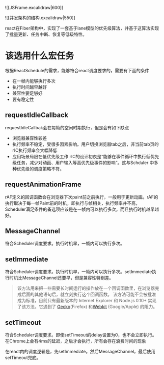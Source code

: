 ![[JSFrame.excalidraw|600]]


![[并发架构的结构.excalidraw|550]]

react在Fiber架构中，实现了一套基于lane模型的优先级算法，并基于这算法实现了批量更新、任务中断、恢复等低级特性。





# 该选用什么宏任务
根据ReactSchedule的需求，能够符合react调度要求的，需要有下面的条件
* 在一帧内能够执行多次
* 执行时间越早越好
* 兼容性要足够好
* 要有稳定性

##  requestIdleCallback
requestIdleCallbak会在每帧的空闲时期执行，但是会有如下缺点
* 浏览器兼容性较差
* 执行频率不稳定，受很多因素影响。用户切换浏览器tab之后，非当前tab页的rIC执行频率会大幅降低
* 应用场景局限在低优先级工作
rIC的设计初衷是“能够在事件循环中执行低优先级任务，减少对动画、用户输入等高优先级事件的影响”。这与Schduler 中多种优先级的调度策略不符。


## requestAnimationFrame
rAF定义的回调函数会在浏览器下次paint前之前执行，一般用于更新动画。rAF的执行取决于每一帧Paint前的时机，即执行与帧相关，执行频率并不高，Scheduler满足条件的备选项应该是在一帧内可以执行多次，而且执行时机越早越好。


## MessageChannel
符合Scheduler调度要求。执行时机早，一帧内可以执行多次。

## setImmediate
符合Scheduler调度要求。执行时机早，一帧内可以执行多次。setImmediate执行时机比MessageChannel还要早，但是兼容性特别差。
> 该方法用来把一些需要长时间运行的操作放在一个回调函数里，在浏览器完成后面的其他语句后，就立刻执行这个回调函数。
> 该方法可能不会被批准成为标准，目前只有最新版本的 Internet Explorer 和 Node.js 0.10+ 实现了该方法。它遇到了 [Gecko](https://bugzilla.mozilla.org/show_bug.cgi?id=686201)(Firefox) 和[Webkit](https://code.google.com/p/chromium/issues/detail?id=146172) (Google/Apple) 的阻力。

## setTimeout
符合Scheduler调度要求。即使setTimeout的delay设置为0，也不会立即执行。在Chrome上会有4ms的延迟，之后才会执行，所有会存在浪费时间的现象

在react内的调度逻辑是，先setImmediate，然后MessageChannel，最后使用setTimeout兜底。